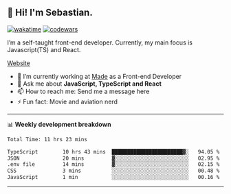 ## 👋 Hi! I'm Sebastian.

[![wakatime](https://wakatime.com/badge/user/df0036c6-328a-4a39-be9b-e49417ed22a1.svg)](https://wakatime.com/@df0036c6-328a-4a39-be9b-e49417ed22a1)
[![codewars](https://www.codewars.com/users/sebavuye/badges/small)](https://www.codewars.com/users/sebavuye)

I’m a self-taught front-end developer. Currently, my main focus is Javascript(TS) and React.

[Website](https://sebastianvuye.be)

- 🔭 I’m currently working at [Made](https://made.be/) as a Front-end Developer
- 💬 Ask me about **JavaScript, TypeScript and React**
- 📫 How to reach me: Send me a message here
- ⚡ Fun fact: Movie and aviation nerd

-------

📊 **Weekly development breakdown**

<!--START_SECTION:waka-->

```txt
Total Time: 11 hrs 23 mins

TypeScript        10 hrs 43 mins  ███████████████████████▓░   94.05 %
JSON              20 mins         ▓░░░░░░░░░░░░░░░░░░░░░░░░   02.95 %
.env file         14 mins         ▓░░░░░░░░░░░░░░░░░░░░░░░░   02.15 %
CSS               3 mins          ░░░░░░░░░░░░░░░░░░░░░░░░░   00.48 %
JavaScript        1 min           ░░░░░░░░░░░░░░░░░░░░░░░░░   00.16 %
```

<!--END_SECTION:waka-->
-------
